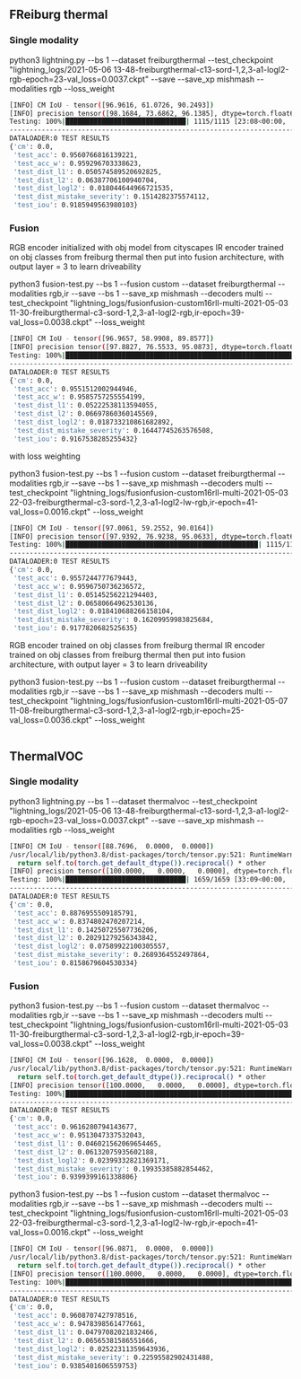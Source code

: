 ## FReiburg thermal

### Single modality

python3 lightning.py --bs 1 --dataset freiburgthermal --test_checkpoint "lightning_logs/2021-05-06 13-48-freiburgthermal-c13-sord-1,2,3-a1-logl2-rgb-epoch=23-val_loss=0.0037.ckpt" --save --save_xp mishmash --modalities rgb --loss_weight
```bash
[INFO] CM IoU - tensor([96.9616, 61.0726, 90.2493])
[INFO] precision tensor([98.1684, 73.6862, 96.1385], dtype=torch.float64) (89.33102728174495) | recall tensor([98.7480, 78.1074, 93.6439], dtype=torch.float64) (90.1664395770831)
Testing: 100%|██████████████████████████████| 1115/1115 [23:08<00:00,  1.25s/it]
--------------------------------------------------------------------------------
DATALOADER:0 TEST RESULTS
{'cm': 0.0,
 'test_acc': 0.9560766816139221,
 'test_acc_w': 0.959296703338623,
 'test_dist_l1': 0.050574589520692825,
 'test_dist_l2': 0.06387706100940704,
 'test_dist_logl2': 0.018044644966721535,
 'test_dist_mistake_severity': 0.1514282375574112,
 'test_iou': 0.9185949563980103}
```

### Fusion

RGB encoder initialized with obj model from cityscapes
IR encoder trained on obj classes from freiburg thermal
then put into fusion architecture, with output layer = 3 to learn driveability

python3 fusion-test.py  --bs 1 --fusion custom --dataset freiburgthermal --modalities rgb,ir --save --bs 1 --save_xp mishmash --decoders multi --test_checkpoint "lightning_logs/fusionfusion-custom16rll-multi-2021-05-03 11-30-freiburgthermal-c3-sord-1,2,3-a1-logl2-rgb,ir-epoch=39-val_loss=0.0038.ckpt" --loss_weight
```bash
[INFO] CM IoU - tensor([96.9657, 58.9908, 89.8577])
[INFO] precision tensor([97.8827, 76.5533, 95.0873], dtype=torch.float64) (89.84110661041362) | recall tensor([99.0431, 71.9995, 94.2324], dtype=torch.float64) (88.42499848473793)
Testing: 100%|██████████████████████████████████████████████████████████████████████████████████████████████████████████████| 1115/1115 [28:37<00:00,  1.54s/it]
--------------------------------------------------------------------------------
DATALOADER:0 TEST RESULTS
{'cm': 0.0,
 'test_acc': 0.9551512002944946,
 'test_acc_w': 0.9585757255554199,
 'test_dist_l1': 0.05222538113594055,
 'test_dist_l2': 0.06697860360145569,
 'test_dist_logl2': 0.018733210861682892,
 'test_dist_mistake_severity': 0.16447745263576508,
 'test_iou': 0.9167538285255432}
```

with loss weighting

python3 fusion-test.py  --bs 1 --fusion custom --dataset freiburgthermal --modalities rgb,ir --save --bs 1 --save_xp mishmash --decoders multi --test_checkpoint "lightning_logs/fusionfusion-custom16rll-multi-2021-05-03 22-03-freiburgthermal-c3-sord-1,2,3-a1-logl2-lw-rgb,ir-epoch=41-val_loss=0.0016.ckpt" --loss_weight
```bash
[INFO] CM IoU - tensor([97.0061, 59.2552, 90.0164])
[INFO] precision tensor([97.9392, 76.9238, 95.0633], dtype=torch.float64) (89.97539493065374) | recall tensor([99.0275, 72.0655, 94.4307], dtype=torch.float64) (88.50790058537645)
Testing: 100%|████████████████████████████████████████████████| 1115/1115 [29:05<00:00,  1.57s/it]
--------------------------------------------------------------------------------
DATALOADER:0 TEST RESULTS
{'cm': 0.0,
 'test_acc': 0.9557244777679443,
 'test_acc_w': 0.9596750736236572,
 'test_dist_l1': 0.05145256221294403,
 'test_dist_l2': 0.06580664962530136,
 'test_dist_logl2': 0.018410688266158104,
 'test_dist_mistake_severity': 0.16209959983825684,
 'test_iou': 0.9177820682525635}
```

RGB encoder trained on obj classes from freiburg thermal
IR encoder trained on obj classes from freiburg thermal
then put into fusion architecture, with output layer = 3 to learn driveability

python3 fusion-test.py  --bs 1 --fusion custom --dataset freiburgthermal --modalities rgb,ir --save --bs 1 --save_xp mishmash --decoders multi --test_checkpoint "lightning_logs/fusionfusion-custom16rll-multi-2021-05-07 11-08-freiburgthermal-c3-sord-1,2,3-a1-logl2-rgb,ir-epoch=25-val_loss=0.0036.ckpt" --loss_weight
```bash

```

## ThermalVOC

### Single modality

python3 lightning.py --bs 1 --dataset thermalvoc --test_checkpoint "lightning_logs/2021-05-06 13-48-freiburgthermal-c13-sord-1,2,3-a1-logl2-rgb-epoch=23-val_loss=0.0037.ckpt" --save --save_xp mishmash --modalities rgb --loss_weight
```bash
[INFO] CM IoU - tensor([88.7696,  0.0000,  0.0000])
/usr/local/lib/python3.8/dist-packages/torch/tensor.py:521: RuntimeWarning: invalid value encountered in multiply
  return self.to(torch.get_default_dtype()).reciprocal() * other
[INFO] precision tensor([100.0000,   0.0000,   0.0000], dtype=torch.float64) (33.33333370561293) | recall tensor([88.7696,     nan,     nan], dtype=torch.float64) (nan)
Testing: 100%|██████████████████████████████| 1659/1659 [33:09<00:00,  1.20s/it]
--------------------------------------------------------------------------------
DATALOADER:0 TEST RESULTS
{'cm': 0.0,
 'test_acc': 0.8876955509185791,
 'test_acc_w': 0.8374802470207214,
 'test_dist_l1': 0.14250725507736206,
 'test_dist_l2': 0.20291279256343842,
 'test_dist_logl2': 0.07589922100305557,
 'test_dist_mistake_severity': 0.2689364552497864,
 'test_iou': 0.8158679604530334}
```

### Fusion

python3 fusion-test.py  --bs 1 --fusion custom --dataset thermalvoc --modalities rgb,ir --save --bs 1 --save_xp mishmash --decoders multi --test_checkpoint "lightning_logs/fusionfusion-custom16rll-multi-2021-05-03 11-30-freiburgthermal-c3-sord-1,2,3-a1-logl2-rgb,ir-epoch=39-val_loss=0.0038.ckpt" --loss_weight
```bash
[INFO] CM IoU - tensor([96.1628,  0.0000,  0.0000])
/usr/local/lib/python3.8/dist-packages/torch/tensor.py:521: RuntimeWarning: invalid value encountered in multiply
  return self.to(torch.get_default_dtype()).reciprocal() * other
[INFO] precision tensor([100.0000,   0.0000,   0.0000], dtype=torch.float64) (33.333333298420875) | recall tensor([96.1628,     nan,     nan], dtype=torch.float64) (nan)
Testing: 100%|█████████████████████████████████████████████████████████████████████████████████████████████| 1659/1659 [43:49<00:00,  1.58s/it]
--------------------------------------------------------------------------------
DATALOADER:0 TEST RESULTS
{'cm': 0.0,
 'test_acc': 0.9616280794143677,
 'test_acc_w': 0.9513047337532043,
 'test_dist_l1': 0.046021562069654465,
 'test_dist_l2': 0.06132075935602188,
 'test_dist_logl2': 0.02399332821369171,
 'test_dist_mistake_severity': 0.19935385882854462,
 'test_iou': 0.9399399161338806}
```

python3 fusion-test.py  --bs 1 --fusion custom --dataset thermalvoc --modalities rgb,ir --save --bs 1 --save_xp mishmash --decoders multi --test_checkpoint "lightning_logs/fusionfusion-custom16rll-multi-2021-05-03 22-03-freiburgthermal-c3-sord-1,2,3-a1-logl2-lw-rgb,ir-epoch=41-val_loss=0.0016.ckpt" --loss_weight

```bash
[INFO] CM IoU - tensor([96.0871,  0.0000,  0.0000])
/usr/local/lib/python3.8/dist-packages/torch/tensor.py:521: RuntimeWarning: invalid value encountered in multiply
  return self.to(torch.get_default_dtype()).reciprocal() * other
[INFO] precision tensor([100.0000,   0.0000,   0.0000], dtype=torch.float64) (33.33333320796612) | recall tensor([96.0871,     nan,     nan], dtype=torch.float64) (nan)
Testing: 100%|█████████████████████████████████████████████████████████████████████████████████████████████| 1659/1659 [43:33<00:00,  1.58s/it]
--------------------------------------------------------------------------------
DATALOADER:0 TEST RESULTS
{'cm': 0.0,
 'test_acc': 0.9608707427978516,
 'test_acc_w': 0.9478398561477661,
 'test_dist_l1': 0.04797082021832466,
 'test_dist_l2': 0.06565381586551666,
 'test_dist_logl2': 0.02522311359643936,
 'test_dist_mistake_severity': 0.22595582902431488,
 'test_iou': 0.9385401606559753}
```
